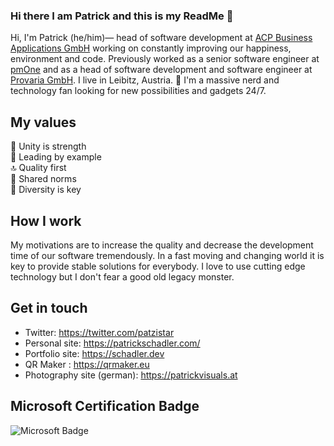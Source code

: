 ### Hi there I am Patrick and this is my ReadMe 👋

<!--
**DonkeyKongJr/DonkeyKongJr** is a ✨ _special_ ✨ repository because its `README.md` (this file) appears on your GitHub profile. -->

Hi, I'm Patrick (he/him)— head of software development at [ACP Business Applications GmbH](https://www.acp.at/) working on constantly improving our happiness, environment and code. Previously worked as a senior software engineer at [pmOne](https://pmone.com) and as a head of software development and software engineer at [Provaria GmbH](https://provaria.com). I live in Leibitz, Austria. 🙌 I'm a massive nerd and technology fan looking for new possibilities and gadgets 24/7.

## My values
🤝 Unity is strength<br>
🌟 Leading by example<br>
🔝 Quality first<br>
🙌 Shared norms<br>
🚀 Diversity is key

## How I work
My motivations are to increase the quality and decrease the development time of our software tremendously. In a fast moving and changing world it is key to provide stable solutions for everybody. I love to use cutting edge technology but I don't fear a good old legacy monster. 

## Get in touch
- Twitter: https://twitter.com/patzistar
- Personal site: https://patrickschadler.com/
- Portfolio site: https://schadler.dev
- QR Maker : https://qrmaker.eu
- Photography site (german): https://patrickvisuals.at

## Microsoft Certification Badge

![Microsoft Badge](https://images.credly.com/size/340x340/images/63316b60-f62d-4e51-aacc-c23cb850089c/azure-developer-associate-600x600.png)
